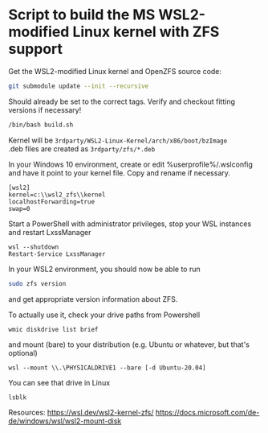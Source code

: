 # Script to build the MS WSL2-modified Linux kernel with ZFS support

Get the WSL2-modified Linux kernel and OpenZFS source code:
```bash
git submodule update --init --recursive
```
Should already be set to the correct tags. Verify and checkout fitting versions if necessary!

```bash
/bin/bash build.sh
```

Kernel will be `3rdparty/WSL2-Linux-Kernel/arch/x86/boot/bzImage`  
.deb files are created as `3rdparty/zfs/*.deb`

In your Windows 10 environment, create or edit %userprofile%/.wslconfig and have it point to your kernel file. Copy and rename if necessary.
```
[wsl2]
kernel=c:\\wsl2_zfs\\kernel
localhostForwarding=true
swap=0
```

Start a PowerShell with administrator privileges, stop your WSL instances and restart LxssManager
```
wsl --shutdown
Restart-Service LxssManager
```

In your WSL2 environment, you should now be able to run 
```bash
sudo zfs version
```
and get appropriate version information about ZFS.

To actually use it, check your drive paths from Powershell
```
wmic diskdrive list brief
```
and mount (bare) to your distribution (e.g. Ubuntu or whatever, but that's optional)
```
wsl --mount \\.\PHYSICALDRIVE1 --bare [-d Ubuntu-20.04]
```

You can see that drive in Linux
```bash
lsblk
```

Resources:
https://wsl.dev/wsl2-kernel-zfs/
https://docs.microsoft.com/de-de/windows/wsl/wsl2-mount-disk

